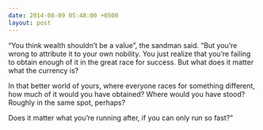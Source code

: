 ```yaml
---
date: 2014-08-09 05:48:00 +0500
layout: post
---
```

“You think wealth shouldn’t be a value”, the sandman said. “But you’re wrong to attribute it to your own nobility. You just realize that you’re failing to obtain enough of it in the great race for success. But what does it matter what the currency is?

In that better world of yours, where everyone races for something different, how much of it would you have obtained? Where would you have stood? Roughly in the same spot, perhaps?

Does it matter what you’re running after, if you can only run so fast?”